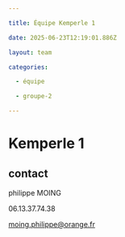 ```yaml
---

title: Équipe Kemperle 1

date: 2025-06-23T12:19:01.886Z

layout: team

categories:

  - équipe

  - groupe-2

---
```


# Kemperle 1



## contact 

philippe MOING

06.13.37.74.38 

moing.philippe@orange.fr

